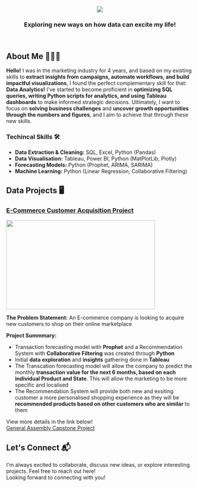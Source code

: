 <h1 align="center">
    <img src="https://readme-typing-svg.herokuapp.com/?font=Righteous&size=35&center=true&vCenter=true&width=500&height=70&duration=3500&lines=Hi+There!+👋;+I'm+Jing+Yi!;+Welcome+to+my+GitHub+page!" />
</h1>
<h3 align="center">Exploring new ways on how data can excite my life!</h3>
<br/>

## About Me 👨🏻‍💻

**Hello!**
I was in the marketing industry for 4 years, and based on my existing skills to **extract insights from campaigns, automate workflows, and build impactful visualizations**, I found the perfect complementary skill for that: **Data Analytics!** I've started to become proficient in **optimizing SQL queries, writing Python scripts for analytics, and using Tableau dashboards** to make informed strategic decisions. Ultimately, I want to focus on **solving business challenges** and **uncover growth opportunities through the numbers and figures**, and I aim to achieve that through these new skills.


### Techincal Skills 🛠️

- **Data Extraction & Cleaning:** SQL, Excel, Python (Pandas)
- **Data Visualisation:** Tableau, Power BI, Python (MatPlotLib, Plotly)
- **Forecasting Models:** Python (Prophet, ARIMA, SARIMA)
- **Machine Learning:** Python (Linear Regression, Collaborative Filtering) 


## Data Projects 🖥️

### <u>[E-Commerce Customer Acquisition Project](https://github.com/MatthiasJY/GA_Capstone)</u>

<img src="https://i.giphy.com/media/v1.Y2lkPTc5MGI3NjExY3BrcWN1OWJlZnZkY2J6OWNraHNscWx1d2lwZmhvdXNpaHBlaGZ4bCZlcD12MV9pbnRlcm5hbF9naWZfYnlfaWQmY3Q9Zw/6xEEzPgehze0DBsyX6/giphy.gif" width="400" height="240" />

**The Problem Statement:** An E-commerce company is looking to acquire new customers to shop on their online marketplace<br/> 

**Project Summmary:** 
- Transaction forecasting model with **Prophet** and a Recommendation System with **Collaborative Filtering** was created through **Python**
- Initial **data exploration** and **insights** gathering done in **Tableau**
- The Transcation forecasting model will allow the company to predict the monthly **transaction value for the next 6 months, based on each individual Product and State**. This will allow the marketing to be more specific and localised
- The Recommendation System will provide both new and exsiting customer a more personalised shopping experience as they will be **recommended products based on other customers who are similar** to them

View more details in the link below!<br/>
[General Assembly Capstone Project](https://github.com/MatthiasJY/GA_Capstone)


## Let's Connect 📬

I'm always excited to collaborate, discuss new ideas, or explore interesting projects. Feel free to reach out here!<br/>
Looking forward to connecting with you!
